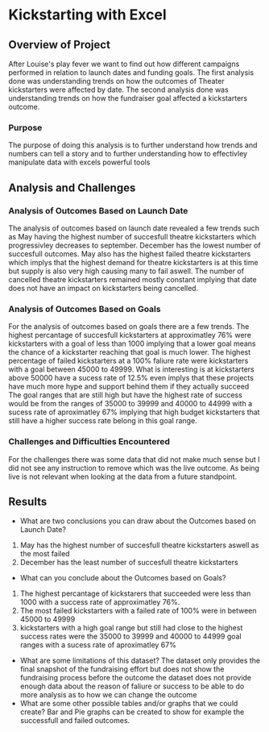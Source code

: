 # Kickstarting with Excel

## Overview of Project
After Louise's play fever we want to find out how different campaigns performed in relation to launch dates and funding goals. 
The first analysis done was understanding trends on how the outcomes of Theater kickstarters were affected by date.
The second analysis done was understanding trends on how the fundraiser goal affected a kickstarters outcome.   
### Purpose
The purpose of doing this analysis is to further understand how trends and numbers can tell a story and to further understanding how to effectivley manipulate data with excels powerful tools
## Analysis and Challenges

### Analysis of Outcomes Based on Launch Date
The analysis of outcomes based on launch date revealed a few trends such as May having the highest number of succesfull theatre kickstarters which progressivley decreases to september.
December has the lowest number of succesfull outcomes. May also has the highest failed theatre kickstarters which implys that the highest demand for theatre kickstarters is at this time but supply is also very high causing many to fail aswell.
The number of cancelled theatre kickstarters remained mostly constant implying that date does not have an impact on kickstarters being cancelled.
### Analysis of Outcomes Based on Goals
For the analysis of outcomes based on goals there are a few trends. The highest percantage of succesfull kickstarters at approximatley 76% were kickstarters with a goal of less than 1000 implying that a lower goal means the chance of a kickstarter reaching that goal is much lower.
The highest percentage of failed kickstarters at a 100% faliure rate were kickstarters with a goal between 45000 to 49999. What is interesting is at kickstarters above 50000 have a sucess rate of 12.5% even implys that these projects have much more hype and support behind them if they actually succeed
The goal ranges that are still high but have the highest rate of success would be from the ranges of 35000 to 39999 and 40000 to 44999 with a sucess rate of aproximatley 67% implying that high budget kickstarters that still have a higher success rate belong in this goal range.
### Challenges and Difficulties Encountered
For the challenges there was some data that did not make much sense but I did not see any instruction to remove which was the live outcome. As being live is not relevant when looking at the data from a future standpoint.
## Results

- What are two conclusions you can draw about the Outcomes based on Launch Date?
1. May has the highest number of succesfull theatre kickstarters aswell as the most failed 
2. December has the least number of succesfull theatre kickstarters 
- What can you conclude about the Outcomes based on Goals?
1. The highest percantage of kickstarers that succeeded were less than 1000 with a success rate of approximatley 76%.
2. The most failed kickstarters with a failed rate of 100% were in between 45000 to 49999
3. kickstarters with a high goal range but still had close to the highest success rates were the 35000 to 39999 and 40000 to 44999 goal ranges with a sucess rate of aproximatley 67%
- What are some limitations of this dataset?
The dataset only provides the final snapshot of the fundraising effort but does not show the fundraising process before the outcome
the dataset does not provide enough data about the reason of faliure or success to be able to do more analysis as to how we can change the outcome
- What are some other possible tables and/or graphs that we could create?
Bar and Pie graphs can be created to show for example the successfull and failed outcomes.